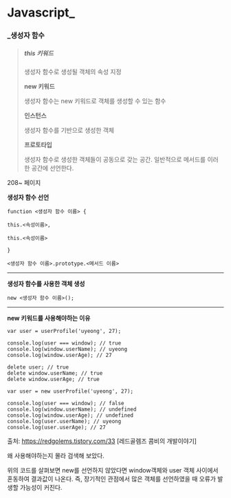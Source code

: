 # Javascript_

### _생성자 함수

>##### this 키워드
>
>생성자 함수로 생성될 객체의 속성 지정
>
>**new 키워드**
>
>생성자 함수는 new 키워드로 객체를 생성할 수 있는 함수
>
>**인스턴스**
>
>생성자 함수를 기반으로 생성한 객체
>
>**프로토타입**
>
>생성자 함수로 생성한 객체들이 공동으로 갖는 공간. 일반적으로 메서드를 이러한 공간에 선언한다.

208~ 페이지

**생성자 함수 선언**

```
function <생성자 함수 이름> {

this.<속성이름>,

this.<속성이름>

}

<생성자 함수 이름>.prototype.<메서드 이름>
```

---

**생성자 함수를 사용한 객체 생성**

```
new <생성자 함수 이름>();
```

---

**new 키워드를 사용해야하는 이유** 

```
var user = userProfile('uyeong', 27);

console.log(user === window); // true
console.log(window.userName); // uyeong
console.log(window.userAge); // 27

delete user; // true
delete window.userName; // true
delete window.userAge; // true

var user = new userProfile('uyeong', 27);

console.log(user === window); // false
console.log(window.userName); // undefined
console.log(window.userAge); // undefined
console.log(user.userName); // uyeong
console.log(user.userAge); // 27
```

출처: https://redgolems.tistory.com/33 [레드골렘즈 콤비의 개발이야기]



왜 사용해야하는지 몰라 검색해 보았다. 

위의 코드를 살펴보면 new를 선언하지 않았다면 window객체와 user 객체 사이에서 혼동하여 결과값이 나온다. 즉, 장기적인 관점에서 많은 객체를 선언하였을 때 오류가 발생할 가능성이 커진다.



